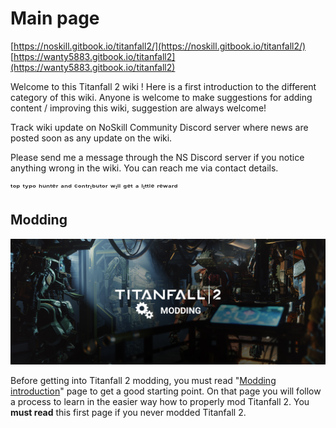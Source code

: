# Main page

[https://noskill.gitbook.io/titanfall2/](https://noskill.gitbook.io/titanfall2/)  
[https://wanty5883.gitbook.io/titanfall2](https://wanty5883.gitbook.io/titanfall2)

Welcome to this Titanfall 2 wiki ! Here is a first introduction to the different category of this wiki. Anyone is welcome to make suggestions for adding content / improving this wiki, suggestion are always welcome!

Track wiki update on NoSkill Community Discord server where news are posted soon as any update on the wiki.

Please send me a message through the NS Discord server if you notice anything wrong in the wiki. You can reach me via contact details.

ᵗᵒᵖ ᵗʸᵖᵒ ʰᵘⁿᵗᵉʳ ᵃⁿᵈ ᶜᵒⁿᵗʳᶦᵇᵘᵗᵒʳ ʷᶦˡˡ ᵍᵉᵗ ᵃ ˡᶦᵗᵗˡᵉ ʳᵉʷᵃʳᵈ

## Modding

![](.gitbook/assets/ttf2-modding.jpg)

Before getting into Titanfall 2 modding, you must read "[Modding introduction](https://wanty5883.gitbook.io/titanfall2/how-to-start-modding/1.-modding-introduction)" page to get a good starting point. On that page you will follow a process to learn in the easier way how to properly mod Titanfall 2. You **must read** this first page if you never modded Titanfall 2.

